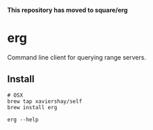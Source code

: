 **This repository has moved to square/erg**

erg
===

Command line client for querying range servers.

## Install

    # OSX
    brew tap xaviershay/self
    brew install erg

    erg --help
